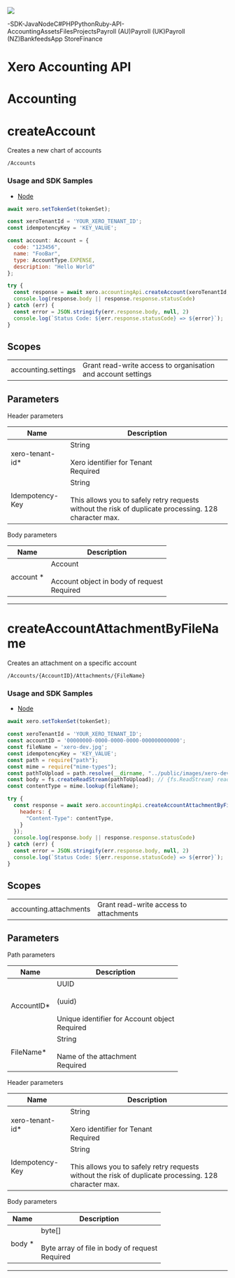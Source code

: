 [![](https://i.imgur.com/kzfh8mf.png)](https://developer.xero.com/documentation/)

-SDK-JavaNodeC#PHPPythonRuby-API-AccountingAssetsFilesProjectsPayroll (AU)Payroll (UK)Payroll (NZ)BankfeedsApp StoreFinance

# Xero Accounting API

# Accounting

# createAccount

Creates a new chart of accounts

```
/Accounts
```

### Usage and SDK Samples

- [Node](https://xeroapi.github.io/xero-node/accounting/index.html#examples-Accounting-createAccount-0-javascript)

```javascript
await xero.setTokenSet(tokenSet);

const xeroTenantId = 'YOUR_XERO_TENANT_ID';
const idempotencyKey = 'KEY_VALUE';

const account: Account = {
  code: "123456",
  name: "FooBar",
  type: AccountType.EXPENSE,
  description: "Hello World"
};

try {
  const response = await xero.accountingApi.createAccount(xeroTenantId, account, idempotencyKey);
  console.log(response.body || response.response.statusCode)
} catch (err) {
  const error = JSON.stringify(err.response.body, null, 2)
  console.log(`Status Code: ${err.response.statusCode} => ${error}`);
}
```

## Scopes

|     |     |
| --- | --- |
| accounting.settings | Grant read-write access to organisation and account settings |

## Parameters

Header parameters

| Name | Description |
| --- | --- |
| xero-tenant-id\* | String<br> <br>Xero identifier for Tenant<br>Required |
| Idempotency-Key | String<br> <br>This allows you to safely retry requests without the risk of duplicate processing. 128 character max. |

Body parameters

| Name | Description |
| --- | --- |
| account \* | Account<br> <br>Account object in body of request<br>Required |

* * *

# createAccountAttachmentByFileName

Creates an attachment on a specific account

```
/Accounts/{AccountID}/Attachments/{FileName}
```

### Usage and SDK Samples

- [Node](https://xeroapi.github.io/xero-node/accounting/index.html#examples-Accounting-createAccountAttachmentByFileName-0-javascript)

```javascript
await xero.setTokenSet(tokenSet);

const xeroTenantId = 'YOUR_XERO_TENANT_ID';
const accountID = '00000000-0000-0000-0000-000000000000';
const fileName = 'xero-dev.jpg';
const idempotencyKey = 'KEY_VALUE';
const path = require("path");
const mime = require("mime-types");
const pathToUpload = path.resolve(__dirname, "../public/images/xero-dev.jpg"); // determine the path to your file
const body = fs.createReadStream(pathToUpload); // {fs.ReadStream} read the file
const contentType = mime.lookup(fileName);

try {
  const response = await xero.accountingApi.createAccountAttachmentByFileName(xeroTenantId, accountID, fileName, body, idempotencyKey, {
    headers: {
      "Content-Type": contentType,
    }
  });
  console.log(response.body || response.response.statusCode)
} catch (err) {
  const error = JSON.stringify(err.response.body, null, 2)
  console.log(`Status Code: ${err.response.statusCode} => ${error}`);
}
```

## Scopes

|     |     |
| --- | --- |
| accounting.attachments | Grant read-write access to attachments |

## Parameters

Path parameters

| Name | Description |
| --- | --- |
| AccountID\* | UUID<br> <br>(uuid)<br> <br>Unique identifier for Account object<br>Required |
| FileName\* | String<br> <br>Name of the attachment<br>Required |

Header parameters

| Name | Description |
| --- | --- |
| xero-tenant-id\* | String<br> <br>Xero identifier for Tenant<br>Required |
| Idempotency-Key | String<br> <br>This allows you to safely retry requests without the risk of duplicate processing. 128 character max. |

Body parameters

| Name | Description |
| --- | --- |
| body \* | byte\[\]<br> <br>Byte array of file in body of request<br>Required |

* * *

```